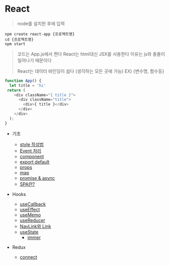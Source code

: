 # React

> node를 설치한 후에 입력

```
npm create react-app {프로젝트명}
cd {프로젝트명}
npm start
```

> 코드는 App.js에서 짠다
> React는 html대신 JSX를 사용한다
> 이유는 js와 충돌이 일어나기 때문이다
>
> React는 데이터 바인딩이 쉽다
> (생각하는 모든 곳에 가능)
> EX) {변수명, 함수등}

```Javascript
function App() {
  let title = 'hi'
 return (
    <div className="{ title }">
      <div className="title">
        <div>{ title }</div>
      </div>
    </div>
  );
}
```

+ 기초
  + [style 작성법](knowledge/style.md)
  + [Event 처리](knowledge/Event.md)
  + [component](knowledge/component.md)
  + [export default](knowledge/export-default.md)
  + [props](knowledge/props.md)
  + [map](knowledge/map.md)
  + [promise & async](knowledge/promise&async.md)
  + [SPA란?](knowledge/SPA.md)

+ Hooks
  + [useCallback](knowledge/useCallback.md)
  + [useEffect](knowledge/useEffect.md)
  + [useMemo](knowledge/useMemo.md)
  + [useReducer](knowledge/useReducer.md)
  + [NavLink와 Link](knowledge/NavLink와Link.md)
  + [useState](knowledge/useState.md)
    + [immer](knowledge/immer.md)

+ Redux
  + [connect](knowledge/connect.md)